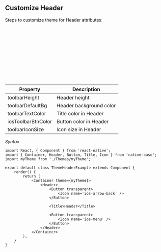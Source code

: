 ## Customize Header

Steps to customize theme for Header attributes:
<br />

<table>
  <thead>
    <tr style="border-style: hidden">
      <th style="border-style: hidden"><div style="background: url(https://docs.nativebase.io/docs/assets/iphone.png) no-repeat; padding: 63px 20px 100px 18px; width: 292px"><img src="{{('https://docs.nativebase.io/docs/assets/ios/guide/theme-header.png')}}" alt="" /></div></th>
    </tr>
  </thead>
</table>

<table class = "table table-hover" style="width: 75%; ">
        <thead>
            <tr>
                <th>Property</th>
                <th>Description</th>
            </tr>
        </thead>
        <tbody>
            <tr>
                <td>toolbarHeight</td>
                <td>Header height</td>
            </tr>
            <tr>
                <td>toolbarDefaultBg</td>
                <td>Header background color</td>
            </tr>
            <tr>
                <td>toolbarTextColor</td>
                <td>Title color in Header</td>
            </tr>
            <tr>
                <td>iosToolbarBtnColor</td>
                <td>Button color in Header</td>
            </tr>
            <tr>
                <td>toolbarIconSize</td>
                <td>Icon size in Header</td>
            </tr>
        </tbody>
    </table>


*Syntax*

<pre class="line-numbers"><code class="language-jsx">import React, { Component } from 'react-native';
import { Container, Header, Button, Title, Icon } from 'native-base';
import myTheme from './Themes/myTheme';
​
export default class ThemeHeaderExample extends Component {
    render() {
        return (
            &lt;Container theme={myTheme}>
                &lt;Header>
                    &lt;Button transparent>
                        &lt;Icon name='ios-arrow-back' />
                    &lt;/Button>

                    &lt;Title>Header&lt;/Title>

                    &lt;Button transparent>
                        &lt;Icon name='ios-menu' />
                    &lt;/Button>
                &lt;/Header>
            &lt;/Container>
        );
    }
}</code></pre>
